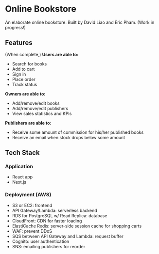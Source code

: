 # Online Bookstore
An elaborate online bookstore. Built by David Liao and Eric Pham. 
(Work in progress!)

## Features
(When complete,) **Users are able to:**
 - Search for books
 - Add to cart
 - Sign in
 - Place order
 - Track status
 
**Owners are able to:**
 - Add/remove/edit books
 - Add/remove/edit publishers
 - View sales statistics and KPIs
 
**Publishers are able to:**
 - Receive some amount of commission for his/her published books
 - Receive an email when stock drops below some amount
 
## Tech Stack
### Application
 - React app
 - Next.js

### Deployment (AWS)
 - S3 or EC2: frontend
 - API Gateway/Lambda: serverless backend
 - RDS for PostgreSQL w/ Read Replica: database
 - CloudFront: CDN for faster loading
 - ElastiCache Redis: server-side session cache for shopping carts
 - WAF: prevent DDoS
 - SQS between API Gateway and Lambda: request buffer
 - Cognito: user authentication
 - SNS: emailing publishers for reorder
